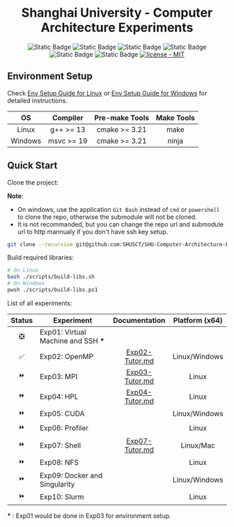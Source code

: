 <div align="center">

  <h1>Shanghai University - Computer Architecture Experiments</h1>

   ![Static Badge](https://img.shields.io/badge/C%2B%2B-23-blue?style=plastic) ![Static Badge](https://img.shields.io/badge/g%2B%2B-13-blue?style=plastic) ![Static Badge](https://img.shields.io/badge/msvc-19-blue?style=plastic) ![Static Badge](https://img.shields.io/badge/cmake-navy?style=plastic&link=https%3A%2F%2Fgithub.com%2Fjamesnulliu%2FPrettyLazy0%2Fblob%2Fmain%2FLICENSE) ![Static Badge](https://img.shields.io/badge/make-navy?style=plastic&link=https%3A%2F%2Fgithub.com%2Fjamesnulliu%2FPrettyLazy0%2Fblob%2Fmain%2FLICENSE) ![Static Badge](https://img.shields.io/badge/ninja-navy?style=plastic&link=https%3A%2F%2Fgithub.com%2Fjamesnulliu%2FPrettyLazy0%2Fblob%2Fmain%2FLICENSE) [![license - MIT](https://img.shields.io/badge/license-MIT-darkgreen?style=plastic)](https://github.com/jamesnulliu/PrettyLazy0/blob/main/LICENSE)

</div>


## Environment Setup

Check [Env Setup Guide for Linux](./docs/Env_Setup_Guide_for_Linux.md) or [Env Setup Guide for Windows](./docs/Env_Setup_Guide_for_Windows.md) for detailed instructions.

<div align="center">

| OS | Compiler | Pre-make Tools | Make Tools |
|:--:|:--------:|:-----------:|:----------:|
| Linux | g++ >= 13 | cmake >= 3.21 | make |
| Windows | msvc >= 19 | cmake >= 3.21 | ninja |

</div>

## Quick Start

Clone the project:

**Note**:
- On windows, use the application `Git Bash` instead of `cmd` or `powershell` to clone the repo, otherwise the submodule will not be cloned.
- It is not recommanded, but you can change the repo url and submodule url to http mannualy if you don't have ssh key setup.

```bash
git clone --recursive git@github.com:SHUSCT/SHU-Computer-Architecture-Experiments.git SHU-CAE && cd SHU-CAE
```

Build required libraries:

```bash
# On Linux
bash ./scripts/build-libs.sh
# On Windows
pwsh ./scripts/build-libs.ps1
```


List of all experiments:

<div align="center">

| Status | Experiment | Documentation | Platform (x64) |
|:------:|------------|:-------------:|:-------:|
| ❎ | Exp01: Virtual Machine and SSH **\*** | | |
| ✅ | Exp02: OpenMP | [Exp02-Tutor.md](./docs/Exp02-Tutor.md) | Linux/Windows |
| ⏩ | Exp03: MPI | [Exp03-Tutor.md](./docs/Exp03-Tutor.md) | Linux |
| ⏩ | Exp04: HPL | [Exp04-Tutor.md](./docs/Exp04-Tutor.md) | Linux |
| ⏩ | Exp05: CUDA |  | Linux/Windows |
| ⏩ | Exp06: Profiler |  | Linux |
| ⏩ | Exp07: Shell | [Exp07-Tutor.md](./docs/Exp07-Tutor.md) | Linux/Mac |
| ⏩ | Exp08: NFS |  | Linux |
| ⏩ | Exp09: Docker and Singularity | | Linux/Windows |
| ⏩ | Exp10: Slurm | | Linux |


</div>

**\*** : Exp01 would be done in Exp03 for environment setup.

